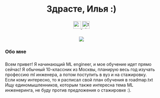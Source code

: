 <h1 align="center">Здрасте, Илья :)</h1>

###

<div align="center">
  <a href="https://www.youtube.com/@tehno.maniak" target="_blank">
    <img src="https://img.shields.io/static/v1?message=Youtube&logo=youtube&label=&color=FF0000&logoColor=white&labelColor=&style=for-the-badge" height="25" alt="youtube logo"  />
  </a>
  <a href="https://t.me/tehnomaniak07" target="_blank">
    <img src="https://img.shields.io/static/v1?message=Telegram&logo=telegram&label=&color=2CA5E0&logoColor=white&labelColor=&style=for-the-badge" height="25" alt="telegram logo"  />
  </a>
</div>

###

<div align="center">
  <img src="https://visitor-badge.laobi.icu/badge?page_id=filimonovalexey.filimonovalexey&"  />
</div>

###

<h3 align="left">Обо мне</h3>

###

<p align="left">Всем привет! Я начинающий ML engineer, и мое обучение идет прямо сейчас! Я обычный 10-классник из Москвы, планирую весь год изучать профессию ml инженера, а потом поступить в вуз и на стажировку.
Если кому интересно, то я расписал свой план обучения в roadmap.txt
Ищу единомышленников, которым также интересна тема ML инженеринга, не буду против предложения о стажировке :).</p>

